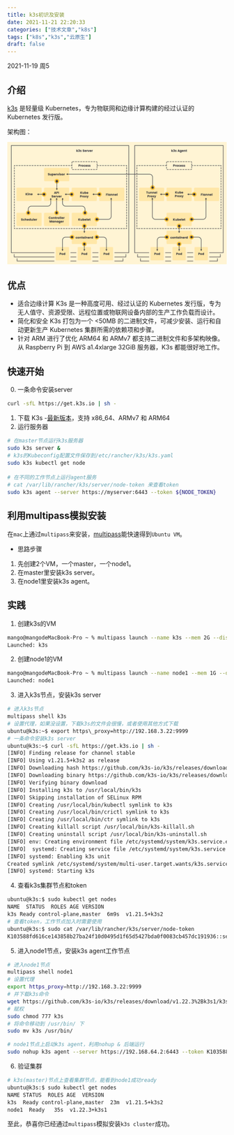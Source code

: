 ```yaml
---
title: k3s初识及安装
date: 2021-11-21 22:20:33
categories: ["技术文章","k8s"]
tags: ["k8s","k3s","云原生"]
draft: false
---
```


2021-11-19 周5
## 介绍
[k3s](https://k3s.io/) 是轻量级 Kubernetes，专为物联网和边缘计算构建的经过认证的 Kubernetes 发行版。

架构图：

![](/mb/images/k8s/k3s.png)


## 优点
* 适合边缘计算
K3s 是一种高度可用、经过认证的 Kubernetes 发行版，专为无人值守、资源受限、远程位置或物联网设备内部的生产工作负载而设计。
* 简化和安全
K3s 打包为一个 <50MB 的二进制文件，可减少安装、运行和自动更新生产 Kubernetes 集群所需的依赖项和步骤。
* 针对 ARM 进行了优化
ARM64 和 ARMv7 都支持二进制文件和多架构映像。从 Raspberry Pi 到 AWS a1.4xlarge 32GiB 服务器，K3s 都能很好地工作。

## 快速开始
0. 一条命令安装server
``` bash
curl -sfL https://get.k3s.io | sh -
```
1. 下载 K3s -[最新版本](https://github.com/rancher/k3s/releases/latest)，支持 x86\_64、ARMv7 和 ARM64  
2. 运行服务器
``` bash
# 在master节点运行k3s服务器
sudo k3s server &
# k3s的Kubeconfig配置文件保存到/etc/rancher/k3s/k3s.yaml
sudo k3s kubectl get node

# 在不同的工作节点上运行agent服务 
# cat /var/lib/rancher/k3s/server/node-token 来查看token
sudo k3s agent --server https://myserver:6443 --token ${NODE_TOKEN}
```

## 利用multipass模拟安装
在`mac`上通过`multipass`来安装，[multipass](https://multipass.run/)能快速得到`Ubuntu VM`。
- 思路步骤
1. 先创建2个VM，一个master，一个node1。
2. 在master里安装k3s server。
3. 在node1里安装k3s agent。

## 实践
1. 创建k3s的VM
``` bash
mango@mangodeMacBook-Pro ~ % multipass launch --name k3s --mem 2G --disk 5G
Launched: k3s
```
2. 创建node1的VM
``` bash
mango@mangodeMacBook-Pro ~ % multipass launch --name node1 --mem 1G --disk 5G
Launched: node1
```
3. 进入k3s节点，安装k3s server
``` bash
# 进入k3s节点
multipass shell k3s
# 设置代理，如果没设置，下载k3s的文件会很慢，或者使用其他方式下载
ubuntu@k3s:~$ export https\_proxy=http://192.168.3.22:9999
# 一条命令安装k3s server
ubuntu@k3s:~$ curl -sfL https://get.k3s.io | sh -
[INFO] Finding release for channel stable
[INFO] Using v1.21.5+k3s2 as release
[INFO] Downloading hash https://github.com/k3s-io/k3s/releases/download/v1.21.5+k3s2/sha256sum-amd64.txt
[INFO] Downloading binary https://github.com/k3s-io/k3s/releases/download/v1.21.5+k3s2/k3s
[INFO] Verifying binary download
[INFO] Installing k3s to /usr/local/bin/k3s
[INFO] Skipping installation of SELinux RPM
[INFO] Creating /usr/local/bin/kubectl symlink to k3s
[INFO] Creating /usr/local/bin/crictl symlink to k3s
[INFO] Creating /usr/local/bin/ctr symlink to k3s
[INFO] Creating killall script /usr/local/bin/k3s-killall.sh
[INFO] Creating uninstall script /usr/local/bin/k3s-uninstall.sh
[INFO] env: Creating environment file /etc/systemd/system/k3s.service.env
[INFO]  systemd: Creating service file /etc/systemd/system/k3s.service
[INFO] systemd: Enabling k3s unit
Created symlink /etc/systemd/system/multi-user.target.wants/k3s.service → /etc/systemd/system/k3s.service.
[INFO] systemd: Starting k3s
```
4. 查看k3s集群节点和token
``` bash
ubuntu@k3s:$ sudo kubectl get nodes
NAME  STATUS  ROLES AGE VERSION
k3s Ready control-plane,master  6m9s  v1.21.5+k3s2
# 查看token，工作节点加入时需要使用
ubuntu@k3s:$ sudo cat /var/lib/rancher/k3s/server/node-token
K103588fd616ce143858b27ba24f10d0495d1f65d5427bda0f0083cb457dc191936::server:13e222641179e204ce76e2a57ca6af04
```
5. 进入node1节点，安装k3s agent工作节点
``` bash
# 进入node1节点
multipass shell node1
# 设置代理
export https_proxy=http://192.168.3.22:9999
# 并下载k3s命令
wget https://github.com/k3s-io/k3s/releases/download/v1.22.3%2Bk3s1/k3s
# 赋权
sudo chmod 777 k3s
# 将命令移动到 /usr/bin/ 下
sudo mv k3s /usr/bin/
```
``` bash
# node1节点上启动k3s agent，利用nohup & 后端运行
sudo nohup k3s agent --server https://192.168.64.2:6443 --token K103588fd616ce143858b27ba24f10d0495d1f65d5427bda0f0083cb457dc191936::server:13e222641179e204ce76e2a57ca6af04 &
```
6. 验证集群
``` bash
# k3s(master)节点上查看集群节点，能看到node1成功ready
ubuntu@k3s:$ sudo kubectl get nodes
NAME STATUS  ROLES AGE  VERSION
k3s  Ready control-plane,master  23m  v1.21.5+k3s2
node1  Ready   35s  v1.22.3+k3s1
```
至此，恭喜你已经通过`multipass`模拟安装`k3s cluster`成功。



